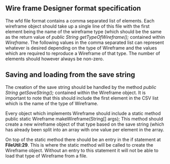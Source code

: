
Wire frame Designer format specification
------------------------------


The wfd file format contains a comma separated list of elements. Each wireframe object should take up a single line of
this file with the first element being the name of the wireframe type (which should be the same as the return value of
*public String getTypeOfWireframe();* contained within *Wireframe*. The following values in the comma separated list
can represent whatever is desired depending on the type of Wireframe and the values which are required to reproduce a
Wireframe of that type. The number of elements should however always be non-zero.


Saving and loading from the save string
---------------------------------------

The creation of the save string should be handled by the method *public String getSaveString();* contained within the
Wireframe object. It is important to note that this should include the first element in the CSV list which is the name
of the type of Wireframe.

Every object which implements Wireframe should include a static method
        public static Wireframe makeWireframe(String[] args);
This method should create a new wireframe object of that type based on the save string (which has already been split
into an array with one value per element in the array.

On top of the static method there should be an entry in the if statement at **FileUtil:29**. This is where the static
method will be called to create the Wireframe object. Without an entry to this statement it will not be able to load
that type of Wireframe from a file.